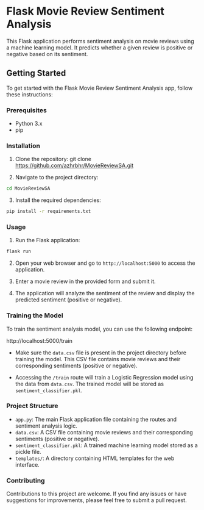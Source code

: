 # Flask Movie Review Sentiment Analysis

This Flask application performs sentiment analysis on movie reviews using a machine learning model. It predicts whether a given review is positive or negative based on its sentiment.

## Getting Started

To get started with the Flask Movie Review Sentiment Analysis app, follow these instructions:

### Prerequisites

- Python 3.x
- pip

### Installation

1. Clone the repository:
git clone https://github.com/azhrbhr/MovieReviewSA.git


2. Navigate to the project directory:
```bash
cd MovieReviewSA
```


3. Install the required dependencies:

```bash
pip install -r requirements.txt
```

### Usage

1. Run the Flask application:

```bash
flask run
```

2. Open your web browser and go to `http://localhost:5000` to access the application.

3. Enter a movie review in the provided form and submit it.

4. The application will analyze the sentiment of the review and display the predicted sentiment (positive or negative).

### Training the Model

To train the sentiment analysis model, you can use the following endpoint:

http://localhost:5000/train



- Make sure the `data.csv` file is present in the project directory before training the model. This CSV file contains movie reviews and their corresponding sentiments (positive or negative).

- Accessing the `/train` route will train a Logistic Regression model using the data from `data.csv`. The trained model will be stored as `sentiment_classifier.pkl`.

### Project Structure

- `app.py`: The main Flask application file containing the routes and sentiment analysis logic.
- `data.csv`: A CSV file containing movie reviews and their corresponding sentiments (positive or negative).
- `sentiment_classifier.pkl`: A trained machine learning model stored as a pickle file.
- `templates/`: A directory containing HTML templates for the web interface.

### Contributing

Contributions to this project are welcome. If you find any issues or have suggestions for improvements, please feel free to submit a pull request.




